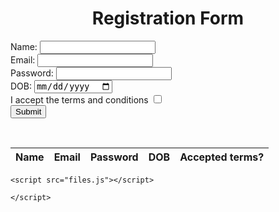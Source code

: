 <!DOCTYPE html>
<html>
  <head>
    <meta charset="UTF-8">
    <title>Registration Form</title>
    <link rel="stylesheet" href="file.css">
  </head>
  <body>
    <h1><center>Registration Form</center></h1>
    <form>
      <label for="name">Name:</label>
      <input type="text" id="name" required>
      <br>
      <label for="email">Email:</label>
      <input type="email" id="email" required>
      <br>
      <label for="password">Password:</label>
      <input type="password" id="password" required>
      <br>
      <label for="dob">DOB:</label>
      <input type="date" id="dob" required>
      <br>
      <label for="accepted-terms">I accept the terms and conditions</label>
      <input type="checkbox" id="accepted-terms" required>
      <br>
      <button type="submit">Submit</button>
    </form>
    <br>
    <table>
      <thead>
        <tr>
          <th>Name</th>
          <th>Email</th>
          <th>Password</th>
          <th>DOB</th>
          <th>Accepted terms?</th>
        </tr>
      </thead>
      <tbody>
      </tbody>
    </table>

    <script src="files.js"></script>

    </script>
  </body>
</html>
